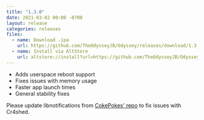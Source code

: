 ```yaml
---
title: "1.3.0"
date: 2021-03-02 00:00 -0700
layout: release
categories: releases
files:
  - name: Download .ipa
    url: https://github.com/TheOdysseyJB/Odyssey/releases/download/1.3.0/Odyssey-1.3.0.ipa
  - name: Install via AltStore
    url: altstore://install?url=https://github.com/TheOdysseyJB/Odyssey/releases/download/1.3.0/Odyssey-1.3.0.ipa
---
```


- Adds userspace reboot support
- Fixes issues with memory usage
- Faster app launch times
- General stability fixes

Please update libnotifications from [CokePokes' repo](http://cokepokes.github.io) to fix issues with Cr4shed.